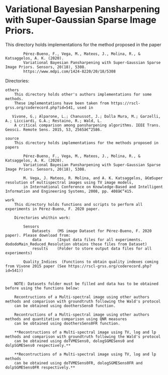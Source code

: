 # Variational Bayesian Pansharpening with Super-Gaussian Sparse Image Priors.
This directory holds implementations for the method proposed in the paper

            Pérez-Bueno, F., Vega, M., Mateos, J., Molina, R., & Katsaggelos, A. K. (2020). 
            Variational Bayesian Pansharpening with Super-Gaussian Sparse Image Priors. Sensors, 20(18), 5308. 
            https://www.mdpi.com/1424-8220/20/18/5308

Directories:

    others
        This directory holds other's authors implementations for some methods.
        These implementations have been taken from https://rscl-grss.org/coderecord.php?id=541, used in

       Vivone, G.; Alparone, L.; Chanussot, J.; Dalla Mura, M.; Garzelli, A.; Licciardi, G.A.; Restaino, R.; Wald, L. 
        A critical comparison among pansharpening algorithms. IEEE Trans. Geosci. Remote Sens. 2015, 53, 2565â€“2586.

    source
        This directory holds implementations for the methods proposed in papers

            Pérez-Bueno, F., Vega, M., Mateos, J., Molina, R., & Katsaggelos, A. K. (2020). 
            Variational Bayesian Pansharpening with Super-Gaussian Sparse Image Priors. Sensors, 20(18), 5308. 

            M. Vega, J. Mateos, R. Molina, and A. K. Katsaggelos, â€œSuper resolution of multispectral images using TV image models, 
            in International Conference on Knowledge-Based and Intelligent Information and Engineering Systems, 2008, pp. 408â€“415.
   
    work
        This directory holds functions and scripts to perform all experiments in Pérez-Bueno, F. 2020 paper.

        Directories whithin work:

            Sensors
                Datasets   (MS image Dataset for Pérez-Bueno, F. 2020 paper). Please download from: 
                data       (Input data files for all experiments. dododoMain_Reduced_Resolution obtains those files from Dataset)
                results    (Folder to store output data files for all experiments)
                
            Quality_Indices  (Functions to obtain quality indexes coming from Vivone 2015 paper (See https://rscl-grss.org/coderecord.php?id=541))

            
        NOTE: Datasets folder must be filled and data has to be obtained before using the functions below:

        Recontructions of a Multi-spectral image using other authors methods and comparison with groundtruth following the Wald's protocol 
        can be obtained using doothersSens0 function.

        Recontructions of a Multi-spectral image using other authors methods and quantitative comparison using QNR measures 
        can be obtained using doothersSens0FR function.

        **Recontructions of a Multi-spectral image using TV, log and lp methods and comparison with groundtruth following the Wald's protocol 
        can be obtained using doTVMESens0, dologSGMESens0 and dolpSGMESens0 respectively.**

        **Recontructions of a Multi-spectral image using TV, log and lp methods 
        can be obtained using doTVMESens0FR, dologSGMESens0FR and dolpSGMESens0FR respectively.**
